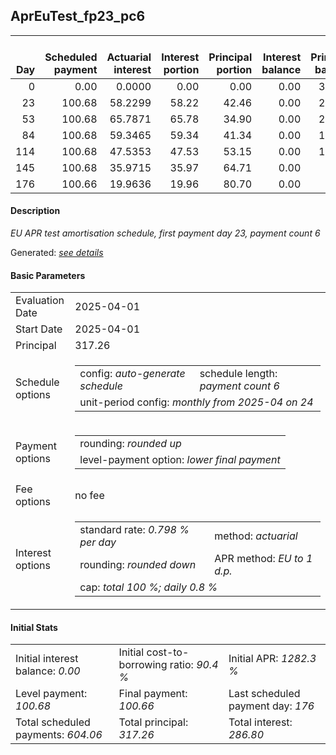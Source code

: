 <h2>AprEuTest_fp23_pc6</h2>
<table>
    <thead style="vertical-align: bottom;">
        <th style="text-align: right;">Day</th>
        <th style="text-align: right;">Scheduled payment</th>
        <th style="text-align: right;">Actuarial interest</th>
        <th style="text-align: right;">Interest portion</th>
        <th style="text-align: right;">Principal portion</th>
        <th style="text-align: right;">Interest balance</th>
        <th style="text-align: right;">Principal balance</th>
        <th style="text-align: right;">Total actuarial interest</th>
        <th style="text-align: right;">Total interest</th>
        <th style="text-align: right;">Total principal</th>
    </thead>
    <tr style="text-align: right;">
        <td class="ci00">0</td>
        <td class="ci01" style="white-space: nowrap;">0.00</td>
        <td class="ci02">0.0000</td>
        <td class="ci03">0.00</td>
        <td class="ci04">0.00</td>
        <td class="ci05">0.00</td>
        <td class="ci06">317.26</td>
        <td class="ci07">0.0000</td>
        <td class="ci08">0.00</td>
        <td class="ci09">0.00</td>
    </tr>
    <tr style="text-align: right;">
        <td class="ci00">23</td>
        <td class="ci01" style="white-space: nowrap;">100.68</td>
        <td class="ci02">58.2299</td>
        <td class="ci03">58.22</td>
        <td class="ci04">42.46</td>
        <td class="ci05">0.00</td>
        <td class="ci06">274.80</td>
        <td class="ci07">58.2299</td>
        <td class="ci08">58.22</td>
        <td class="ci09">42.46</td>
    </tr>
    <tr style="text-align: right;">
        <td class="ci00">53</td>
        <td class="ci01" style="white-space: nowrap;">100.68</td>
        <td class="ci02">65.7871</td>
        <td class="ci03">65.78</td>
        <td class="ci04">34.90</td>
        <td class="ci05">0.00</td>
        <td class="ci06">239.90</td>
        <td class="ci07">124.0170</td>
        <td class="ci08">124.00</td>
        <td class="ci09">77.36</td>
    </tr>
    <tr style="text-align: right;">
        <td class="ci00">84</td>
        <td class="ci01" style="white-space: nowrap;">100.68</td>
        <td class="ci02">59.3465</td>
        <td class="ci03">59.34</td>
        <td class="ci04">41.34</td>
        <td class="ci05">0.00</td>
        <td class="ci06">198.56</td>
        <td class="ci07">183.3635</td>
        <td class="ci08">183.34</td>
        <td class="ci09">118.70</td>
    </tr>
    <tr style="text-align: right;">
        <td class="ci00">114</td>
        <td class="ci01" style="white-space: nowrap;">100.68</td>
        <td class="ci02">47.5353</td>
        <td class="ci03">47.53</td>
        <td class="ci04">53.15</td>
        <td class="ci05">0.00</td>
        <td class="ci06">145.41</td>
        <td class="ci07">230.8987</td>
        <td class="ci08">230.87</td>
        <td class="ci09">171.85</td>
    </tr>
    <tr style="text-align: right;">
        <td class="ci00">145</td>
        <td class="ci01" style="white-space: nowrap;">100.68</td>
        <td class="ci02">35.9715</td>
        <td class="ci03">35.97</td>
        <td class="ci04">64.71</td>
        <td class="ci05">0.00</td>
        <td class="ci06">80.70</td>
        <td class="ci07">266.8703</td>
        <td class="ci08">266.84</td>
        <td class="ci09">236.56</td>
    </tr>
    <tr style="text-align: right;">
        <td class="ci00">176</td>
        <td class="ci01" style="white-space: nowrap;">100.66</td>
        <td class="ci02">19.9636</td>
        <td class="ci03">19.96</td>
        <td class="ci04">80.70</td>
        <td class="ci05">0.00</td>
        <td class="ci06">0.00</td>
        <td class="ci07">286.8338</td>
        <td class="ci08">286.80</td>
        <td class="ci09">317.26</td>
    </tr>
</table>
<h4>Description</h4>
<p><i>EU APR test amortisation schedule, first payment day 23, payment count 6</i></p>
<p>Generated: <i><a href="../GeneratedDate.md">see details</a></i></p>
<h4>Basic Parameters</h4>
<table>
    <tr>
        <td>Evaluation Date</td>
        <td>2025-04-01</td>
    </tr>
    <tr>
        <td>Start Date</td>
        <td>2025-04-01</td>
    </tr>
    <tr>
        <td>Principal</td>
        <td>317.26</td>
    </tr>
    <tr>
        <td>Schedule options</td>
        <td>
            <table>
                <tr>
                    <td>config: <i>auto-generate schedule</i></td>
                    <td>schedule length: <i><i>payment count</i> 6</i></td>
                </tr>
                <tr>
                    <td colspan="2" style="white-space: nowrap;">unit-period config: <i>monthly from 2025-04 on 24</i></td>
                </tr>
            </table>
        </td>
    </tr>
    <tr>
        <td>Payment options</td>
        <td>
            <table>
                <tr>
                    <td>rounding: <i>rounded up</i></td>
                </tr>
                <tr>
                    <td>level-payment option: <i>lower&nbsp;final&nbsp;payment</i></td>
                </tr>
            </table>
        </td>
    </tr>
    <tr>
        <td>Fee options</td>
        <td>no fee
        </td>
    </tr>
    <tr>
        <td>Interest options</td>
        <td>
            <table>
                <tr>
                    <td>standard rate: <i>0.798 % per day</i></td>
                    <td>method: <i>actuarial</i></td>
                </tr>
                <tr>
                    <td>rounding: <i>rounded down</i></td>
                    <td>APR method: <i>EU to 1 d.p.</i></td>
                </tr>
                <tr>
                    <td colspan="2">cap: <i>total 100 %; daily 0.8 %</td>
                </tr>
            </table>
        </td>
    </tr>
</table>
<h4>Initial Stats</h4>
<table>
    <tr>
        <td>Initial interest balance: <i>0.00</i></td>
        <td>Initial cost-to-borrowing ratio: <i>90.4 %</i></td>
        <td>Initial APR: <i>1282.3 %</i></td>
    </tr>
    <tr>
        <td>Level payment: <i>100.68</i></td>
        <td>Final payment: <i>100.66</i></td>
        <td>Last scheduled payment day: <i>176</i></td>
    </tr>
    <tr>
        <td>Total scheduled payments: <i>604.06</i></td>
        <td>Total principal: <i>317.26</i></td>
        <td>Total interest: <i>286.80</i></td>
    </tr>
</table>